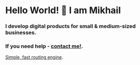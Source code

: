 # Hello World! 👋 I am Mikhail
### I develop digital products for small & medium-sized businesses. 
### If you need help - [contact me!](https://t.me/netwebdev).
[Simple, fast routing engine](https://laravel.com/docs/routing).
